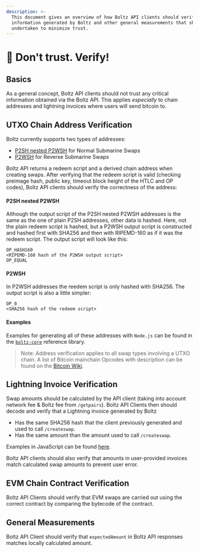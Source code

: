 ```yaml
---
description: >-
  This document gives an overview of how Boltz API clients should verify
  information generated by Boltz and other general measurements that should be
  undertaken to minimize trust.
---
```


# 🚫 Don't trust. Verify!

## Basics

As a general concept, Boltz API clients should not trust any critical information obtained via the Boltz API. This applies _especially_ to chain addresses and lightning invoices where users will send bitcoin to.

## UTXO Chain Address Verification

Boltz currently supports two types of addresses:

* [P2SH nested P2WSH](https://github.com/bitcoin/bips/blob/master/bip-0141.mediawiki#user-content-P2WSH\_nested\_in\_BIP16\_P2SH) for Normal Submarine Swaps
* [P2WSH](https://github.com/bitcoin/bips/blob/master/bip-0141.mediawiki#user-content-P2WSH) for Reverse Submarine Swaps

Boltz API returns a redeem script and a derived chain address when creating swaps. After verifying that the redeem script is valid (checking preimage hash, public key, timeout block height of the HTLC and OP codes), Boltz API clients should verify the correctness of the address:

#### P2SH nested P2WSH

Although the output script of the P2SH nested P2WSH addresses is the same as the one of plain P2SH addresses, other data is hashed. Here, not the plain redeem script is hashed, but a P2WSH output script is constructed and hashed first with SHA256 and then with RIPEMD-160 as if it was the redeem script. The output script will look like this:

```
OP_HASH160
<RIPEMD-160 hash of the P2WSH output script>
OP_EQUAL
```

#### P2WSH

In P2WSH addresses the reedem script is only hashed with SHA256. The output script is also a little simpler:

```
OP_0
<SHA256 hash of the redeem script>
```

#### Examples

Examples for generating all of these addresses with `Node.js` can be found in the [`boltz-core`](https://github.com/BoltzExchange/boltz-core/blob/master/lib/swap/Scripts.ts) reference library.

> Note: Address verification applies to all swap types involving a UTXO chain. A list of Bitcoin mainchain Opcodes with description can be found on the [Bitcoin Wiki](https://en.bitcoin.it/wiki/Script).

## Lightning Invoice Verification

Swap amounts should be calculated by the API client (taking into account network fee & Boltz fee from `/getpairs`). Boltz API Clients then should decode and verify that a Lightning invoice generated by Boltz

* Has the same SHA256 hash that the client previously generated and used to call `/createswap`.
* Has the same amount than the amount used to call `/createswap`.

Examples in JavaScript can be found [here](https://github.com/BoltzExchange/boltz-web-app/blob/main/src/utils/validation.js).

Boltz API clients should also verify that amounts in user-provided invoices match calculated swap amounts to prevent user error.

## EVM Chain Contract Verification

Boltz API Clients should verify that EVM swaps are carried out using the correct contract by comparing the bytecode of the contract.

## General Measurements

Boltz API Client should verify that `expectedAmount` in Boltz API responses matches locally calculated amount.
